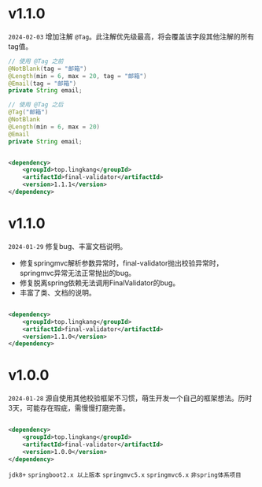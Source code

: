 # v1.1.0

`2024-02-03` 增加注解 `@Tag`。此注解优先级最高，将会覆盖该字段其他注解的所有tag值。

```java
// 使用 @Tag 之前
@NotBlank(tag = "邮箱")
@Length(min = 6, max = 20, tag = "邮箱")
@Email(tag = "邮箱")
private String email;

// 使用 @Tag 之后
@Tag("邮箱")
@NotBlank
@Length(min = 6, max = 20)
@Email
private String email;
```

```xml

<dependency>
    <groupId>top.lingkang</groupId>
    <artifactId>final-validator</artifactId>
    <version>1.1.1</version>
</dependency>
```

# v1.1.0

`2024-01-29` 修复bug、丰富文档说明。

* 修复springmvc解析参数异常时，final-validator抛出校验异常时，springmvc异常无法正常抛出的bug。
* 修复脱离spring依赖无法调用FinalValidator的bug。
* 丰富了类、文档的说明。

```xml

<dependency>
    <groupId>top.lingkang</groupId>
    <artifactId>final-validator</artifactId>
    <version>1.1.0</version>
</dependency>
```

# v1.0.0

`2024-01-28` 源自使用其他校验框架不习惯，萌生开发一个自己的框架想法。历时3天，可能存在瑕疵，需慢慢打磨完善。

```xml

<dependency>
    <groupId>top.lingkang</groupId>
    <artifactId>final-validator</artifactId>
    <version>1.0.0</version>
</dependency>
```

`jdk8+`  `springboot2.x 以上版本`   `springmvc5.x` `springmvc6.x` `非spring体系项目`

